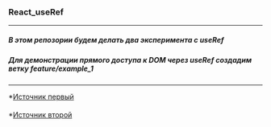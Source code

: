 ### React_useRef
---
##### В этом репозории будем делать два эксперимента с useRef 
##### Для демонстрации прямого доступа к DOM через useRef создадим ветку feature/example_1

---
*[Источник первый](https://yandex.ru/video/preview/14348894878896385694)
####
*[Источник второй](https://yandex.ru/video/preview/12104704100249476315)


